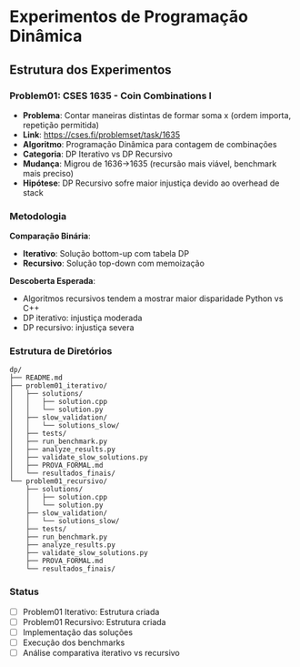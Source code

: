 # Experimentos de Programação Dinâmica

## Estrutura dos Experimentos

### Problem01: CSES 1635 - Coin Combinations I
- **Problema**: Contar maneiras distintas de formar soma x (ordem importa, repetição permitida)
- **Link**: https://cses.fi/problemset/task/1635
- **Algoritmo**: Programação Dinâmica para contagem de combinações
- **Categoria**: DP Iterativo vs DP Recursivo
- **Mudança**: Migrou de 1636→1635 (recursão mais viável, benchmark mais preciso)
- **Hipótese**: DP Recursivo sofre maior injustiça devido ao overhead de stack

### Metodologia

**Comparação Binária**:
- **Iterativo**: Solução bottom-up com tabela DP
- **Recursivo**: Solução top-down com memoização

**Descoberta Esperada**:
- Algoritmos recursivos tendem a mostrar maior disparidade Python vs C++
- DP iterativo: injustiça moderada
- DP recursivo: injustiça severa

### Estrutura de Diretórios

```
dp/
├── README.md
├── problem01_iterativo/
│   ├── solutions/
│   │   ├── solution.cpp
│   │   └── solution.py
│   ├── slow_validation/
│   │   └── solutions_slow/
│   ├── tests/
│   ├── run_benchmark.py
│   ├── analyze_results.py
│   ├── validate_slow_solutions.py
│   ├── PROVA_FORMAL.md
│   └── resultados_finais/
└── problem01_recursivo/
    ├── solutions/
    │   ├── solution.cpp
    │   └── solution.py
    ├── slow_validation/
    │   └── solutions_slow/
    ├── tests/
    ├── run_benchmark.py
    ├── analyze_results.py
    ├── validate_slow_solutions.py
    ├── PROVA_FORMAL.md
    └── resultados_finais/
```

### Status

- [ ] Problem01 Iterativo: Estrutura criada
- [ ] Problem01 Recursivo: Estrutura criada
- [ ] Implementação das soluções
- [ ] Execução dos benchmarks
- [ ] Análise comparativa iterativo vs recursivo
